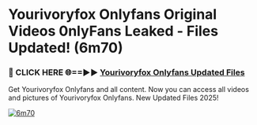 # Yourivoryfox Onlyfans Original Videos 0nlyFans Leaked - Files Updated! (6m70)

<h3>🔴 CLICK HERE 🌐==►► <a href="https://tinyurl.com/ehrbuxhb" rel="nofollow">Yourivoryfox Onlyfans Updated Files</a></h3>

Get Yourivoryfox Onlyfans and all content. Now you can access all videos and pictures of Yourivoryfox Onlyfans. New Updated Files 2025!

[![6m70](https://i.imgur.com/lVYEuWS.gif)](https://tinyurl.com/ehrbuxhb)
